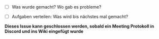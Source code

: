 - [ ] Was wurde gemacht? Wo gab es probleme?
- [ ] Aufgaben verteilen: Was wird bis nächstes mal gemacht?


**Dieses Issue kann geschlossen werden, sobald ein Meeting Protokoll in Discord und ins Wiki eingefügt wurde**